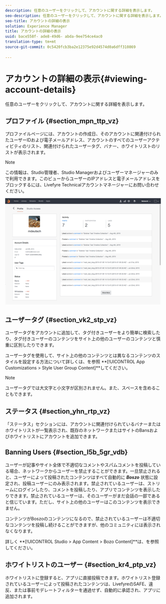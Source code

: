```yaml
---
description: 任意のユーザーをクリックして、アカウントに関する詳細を表示します。
seo-description: 任意のユーザーをクリックして、アカウントに関する詳細を表示します。
seo-title: アカウントの詳細の表示
solution: Experience Manager
title: アカウントの詳細の表示
uuid: bace558f- ade8-49d6- abda-9ee754ce4ac0
translation-type: tm+mt
source-git-commit: 0c5420fcb3ba2e12375e92d4574d0a6dff310869

---
```



# アカウントの詳細の表示{#viewing-account-details}

任意のユーザーをクリックして、アカウントに関する詳細を表示します。

## プロファイル {#section_mpn_ttp_vz}

プロファイルページには、アカウントの作成日、そのアカウントに関連付けられたユーザーIDおよび電子メールアドレス、アカウントのすべてのユーザーアクティビティのリスト、関連付けられたユーザータグ、バナー、ホワイトリストのリストが表示されます。

>[!NOTE]
>
>この情報は、Studio管理者、Studio Managerおよびユーザーマネージャーのみで利用できます。このビューからユーザーのIPアドレスと電子メールアドレスをブロックするには、Livefyre Technicalアカウントマネージャーにお問い合わせください。

![](assets/UsersProfile-1024x699.png)

## ユーザータグ {#section_vk2_stp_vz}

ユーザータグをアカウントに追加して、タグ付きユーザーをより簡単に検索したり、タグ付きユーザーのコンテンツをサイト上の他のユーザーのコンテンツと慎重に区別したりできます。

ユーザータグを使用して、サイト上の他のコンテンツとは異なるコンテンツのスタイルを設定する方法について詳しくは、を参照 **[!UICONTROL App Customizations > Style User Group Content]**してください。

>[!NOTE]
>
>ユーザータグでは大文字と小文字が区別されません。また、スペースを含めることもできます。

## ステータス {#section_yhn_rtp_vz}

「ステータス」セクションには、アカウントに関連付けられているバナーまたはホワイトリストが一覧表示され、既存のネットワークまたはサイトのBansおよびホワイトリストにアカウントを追加できます。

## Banning Users {#section_l5b_5gr_vdb}

ユーザーが記事やサイト全体で不適切なコメントやスパムコメントを投稿している場合、ネットワークからユーザーを禁止することができます。一旦禁止されると、ユーザーによって投稿されたコンテンツはすべて自動的に ***Boszo*** 状態に設定され、投稿ユーザーにのみ表示されます。禁止されているユーザーは、ストリームにログインしたり、コメントを投稿したり、アプリでコンテンツを表示したりできます。禁止されているユーザーは、そのユーザーがまだ会話の一部であると信じています。ただし、サイト上の他のユーザーはこのコンテンツを表示できません。

コンテンツがBoszoのコンテンツになるので、禁止されているユーザーは不適切なコンテンツを投稿し続けることができますが、他のコミュニティには表示されなくなります。

詳しく **[!UICONTROL Studio > App Content > Bozo Content]**は、を参照してください。

## ホワイトリストのユーザー {#section_kr4_ptp_vz}

ホワイトリストに登録すると、アプリに直接投稿できます。ホワイトリスト登録されているユーザーによって投稿されたコンテンツは、LivefyreのSAFE、違反、または事前モデレートフィルターを通過せず、自動的に承認され、アプリに追加されます。
